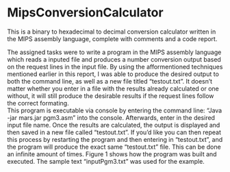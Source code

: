 # MipsConversionCalculator
This is a binary to hexadecimal to decimal conversion calculator written in the MIPS assembly language, complete with comments and a code report. 

The assigned tasks were to write a program in the MIPS assembly language which reads a inputed file and produces a number conversion output based on the request lines in the input file. By using the afformentioned techniques mentioned earlier in this report, I was able to produce the desired output to both the command line, as well as a new file titled “testout.txt”. It doesn’t matter whether you enter in a file with the results already calculated or one without, it will still produce the desirable results if the request lines follow the correct formating.  
This program is executable via console by entering the command line: “Java -jar mars.jar pgm3.asm” into the console. Afterwards, enter in the desired input file name. Once the results are calculated, the output is displayed and then saved in a new file called “testout.txt”. If you’d like you can then repeat this process by restarting the program and then entering in “testout.txt”, and the program will produce the exact same “testout.txt” file. This can be done an infinite amount of times. Figure 1 shows how the program was built and executed. The sample text “inputPgm3.txt” was used for the example.
